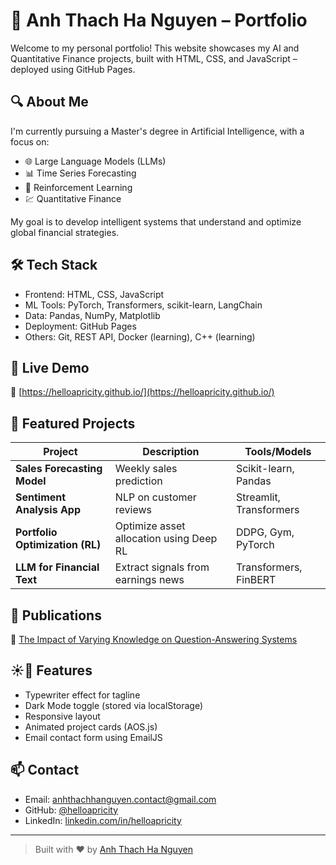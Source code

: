 # 🌟 Anh Thach Ha Nguyen – Portfolio

Welcome to my personal portfolio! This website showcases my AI and Quantitative Finance projects, built with HTML, CSS, and JavaScript – deployed using GitHub Pages.

## 🔍 About Me

I'm currently pursuing a Master's degree in Artificial Intelligence, with a focus on:

- 🌐 Large Language Models (LLMs)
- 📊 Time Series Forecasting
- 🧠 Reinforcement Learning
- 💹 Quantitative Finance

My goal is to develop intelligent systems that understand and optimize global financial strategies.

## 🛠️ Tech Stack

- Frontend: HTML, CSS, JavaScript
- ML Tools: PyTorch, Transformers, scikit-learn, LangChain
- Data: Pandas, NumPy, Matplotlib
- Deployment: GitHub Pages
- Others: Git, REST API, Docker (learning), C++ (learning)

## 🚀 Live Demo

🔗 [https://helloapricity.github.io/](https://helloapricity.github.io/)

## 📌 Featured Projects

| Project | Description | Tools/Models |
|--------|-------------|--------------|
| **Sales Forecasting Model** | Weekly sales prediction | Scikit-learn, Pandas |
| **Sentiment Analysis App** | NLP on customer reviews | Streamlit, Transformers |
| **Portfolio Optimization (RL)** | Optimize asset allocation using Deep RL | DDPG, Gym, PyTorch |
| **LLM for Financial Text** | Extract signals from earnings news | Transformers, FinBERT |

## 📄 Publications

📝 [The Impact of Varying Knowledge on Question-Answering Systems](./assets/The_Impact_of_Varying_Knowledge_on_Question-Answering_System.pdf)

## ☀️🌙 Features

- Typewriter effect for tagline
- Dark Mode toggle (stored via localStorage)
- Responsive layout
- Animated project cards (AOS.js)
- Email contact form using EmailJS

## 📫 Contact

- Email: [anhthachhanguyen.contact@gmail.com](mailto:anhthachhanguyen.contact@gmail.com)
- GitHub: [@helloapricity](https://github.com/helloapricity)
- LinkedIn: [linkedin.com/in/helloapricity](https://linkedin.com/in/helloapricity)

---

> Built with ❤️ by [Anh Thach Ha Nguyen](https://helloapricity.github.io/)
